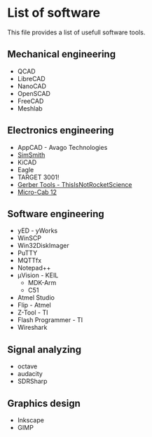 # List of software

This file provides a list of usefull software tools.

## Mechanical engineering

* QCAD
* LibreCAD
* NanoCAD
* OpenSCAD
* FreeCAD
* Meshlab

## Electronics engineering

* AppCAD - Avago Technologies
* [SimSmith](http://www.ae6ty.com/Smith_Charts.html)
* KiCAD
* Eagle
* TARGET 3001!
* [Gerber Tools - ThisIsNotRocketScience](http://blog.thisisnotrocketscience.nl/)
* [Micro-Cab 12](http://www.spectrum-soft.com/index.shtm)

## Software engineering

* yED - yWorks
* WinSCP
* Win32DiskImager
* PuTTY
* MQTTfx
* Notepad++
* μVision - KEIL
  * MDK-Arm
  * C51
* Atmel Studio
* Flip - Atmel
* Z-Tool - TI
* Flash Programmer - TI
* Wireshark

## Signal analyzing

* octave
* audacity
* SDRSharp

## Graphics design

* Inkscape
* GIMP

